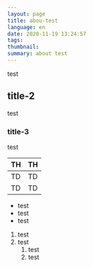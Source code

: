 ```yaml
---
layout: page
title: abou-test
language: en
date: 2020-11-19 13:24:57
tags:
thumbnail:
summary: about test
---
```

test

## title-2

test

### title-3

test

|  TH  |  TH  |
| ---- | ---- |
|  TD  |  TD  |
|  TD  |  TD  |

* test
* test
* test

1. test
1. test
   1. test
   1. test
